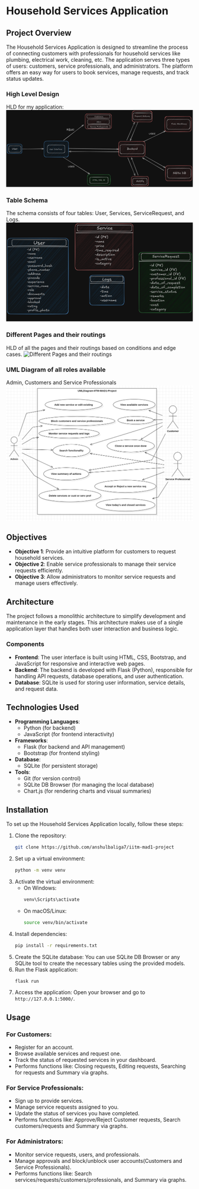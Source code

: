 # Household Services Application

## Project Overview
The Household Services Application is designed to streamline the process of connecting customers with professionals for household services like plumbing, electrical work, cleaning, etc. The application serves three types of users: customers, service professionals, and administrators. The platform offers an easy way for users to book services, manage requests, and track status updates.

### High Level Design
HLD for my application:
![High Level Design](initial-draft-HLD.png)

### Table Schema
The schema consists of four tables: User, Services, ServiceRequest, and Logs.
![Table Schema](initial-draft-schema.png)

### Different Pages and their routings
HLD of all the pages and their routings based on conditions and edge cases.
![Different Pages and their routings](different-page-routing.png)

### UML Diagram of all roles available
Admin, Customers and Service Professionals
![UML Diagram of all roles available](uml-diagram.png)


## Objectives
- **Objective 1**: Provide an intuitive platform for customers to request household services.
- **Objective 2**: Enable service professionals to manage their service requests efficiently.
- **Objective 3**: Allow administrators to monitor service requests and manage users effectively.

## Architecture
The project follows a monolithic architecture to simplify development and maintenance in the early stages. This architecture makes use of a single application layer that handles both user interaction and business logic.

### Components
- **Frontend**: The user interface is built using HTML, CSS, Bootstrap, and JavaScript for responsive and interactive web pages.
- **Backend**: The backend is developed with Flask (Python), responsible for handling API requests, database operations, and user authentication.
- **Database**: SQLite is used for storing user information, service details, and request data.

## Technologies Used
- **Programming Languages**:
  - Python (for backend)
  - JavaScript (for frontend interactivity)
- **Frameworks**:
  - Flask (for backend and API management)
  - Bootstrap (for frontend styling)
- **Database**:
  - SQLite (for persistent storage)
- **Tools**:
  - Git (for version control)
  - SQLite DB Browser (for managing the local database)
  - Chart.js (for rendering charts and visual summaries)

## Installation
To set up the Household Services Application locally, follow these steps:

1. Clone the repository:
   ```bash
   git clone https://github.com/anshulbaliga7/iitm-mad1-project
   ```
2. Set up a virtual environment:
   ```bash
   python -m venv venv
   ```
3. Activate the virtual environment:
   - On Windows:
     ```bash
     venv\Scripts\activate
     ```
   - On macOS/Linux:
     ```bash
     source venv/bin/activate
     ```
4. Install dependencies:
   ```bash
   pip install -r requirements.txt
   ```
5. Create the SQLite database: You can use SQLite DB Browser or any SQLite tool to create the necessary tables using the provided models.
6. Run the Flask application:
   ```bash
   flask run
   ```
7. Access the application: Open your browser and go to `http://127.0.0.1:5000/`.

## Usage
### For Customers:
- Register for an account.
- Browse available services and request one.
- Track the status of requested services in your dashboard.
- Performs functions like: Closing requests, Editing requests, Searching for requests and Summary via graphs.

### For Service Professionals:
- Sign up to provide services.
- Manage service requests assigned to you.
- Update the status of services you have completed.
- Performs functions like: Approve/Reject Customer requests, Search customers/requests and Summary via graphs.

### For Administrators:
- Monitor service requests, users, and professionals.
- Manage approvals and block/unblock user accounts(Customers and Service Professionals).
- Performs functions like: Search services/requests/customers/professionals, and Summary via graphs.
